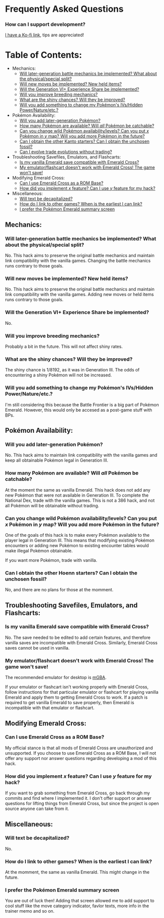  # **Frequently Asked Questions**

### How can I support development?
[I have a Ko-fi link](https://ko-fi.com/jaizu), tips are appreciated!

# Table of Contents:
* Mechanics:
  * [Will later-generation battle mechanics be implemented? What about the physical/special split?](#will-later-generation-battle-mechanics-be-implemented-what-about-the-physicalspecial-split)
  * [Will new moves be implemented? New held items?](#will-new-moves-be-implemented-new-held-items)
  * [Will the Generation VI+ Experience Share be implemented?](#will-the-generation-vi-experience-share-be-implemented)
  * [Will you improve breeding mechanics?](#will-you-improve-breeding-mechanics)
  * [What are the shiny chances? Will they be improved?](#what-are-the-shiny-chances-will-they-be-improved)
  * [Will you add something to change my Pokémon's IVs/Hidden Power/Nature/etc.?](#will-you-add-something-to-change-my-pokémons-ivshidden-powernatureetc)
* Pokémon Availability:
  * [Will you add later-generation Pokémon?](#will-you-add-later-generation-pokémon)
  * [How many Pokémon are available? Will *all* Pokémon be catchable?](#how-many-pokémon-are-available-will-all-pokémon-be-catchable)
  * [Can you change wild Pokémon availability/levels? Can you put *x* Pokémon in *y* map? Will you add more Pokémon in the future?](#can-you-change-wild-pokémon-availabilitylevels-can-you-put-x-pokémon-in-y-map-will-you-add-more-pokémon-in-the-future)
  * [Can I obtain the other Kanto starters? Can I obtain the unchosen fossil?](#can-i-obtain-the-other-kanto-starters-can-i-obtain-the-unchosen-fossil)
  * [Can I evolve trade evolutions without trading?](#can-i-evolve-trade-evolutions-without-trading)
* Troubleshooting Savefiles, Emulators, and Flashcarts:
  * [Is my vanilla Emerald save compatible with Emerald Cross?](#is-my-vanilla-emerald-save-compatible-with-emerald-cross)
  * [My emulator/flashcart doesn't work with Emerald Cross! The game won't save!](#my-emulatorflashcart-doesnt-work-with-emerald-cross-the-game-wont-save)
* Modifying Emerald Cross:
  * [Can I use Emerald Cross as a ROM Base?](#can-i-use-emerald-cross-as-a-rom-base)
  * [How did you implement *x* feature? Can I use *y* feature for my hack?](#how-did-you-implement-x-feature-can-i-use-y-feature-for-my-hack)
* Miscellaneous:
  * [Will text be decapitalized?](#will-text-be-decapitalized)
  * [How do I link to other games? When is the earliest I can link?](#how-do-i-link-to-other-games-when-is-the-earliest-i-can-link)
  * [I prefer the Pokémon Emerald summary screen](#i-prefer-the-pokémon-emerald-summary-screen) 


## Mechanics:

### Will later-generation battle mechanics be implemented? What about the physical/special split?
No. This hack aims to preserve the original battle mechanics and maintain link compatibility with the vanilla games. Changing the battle mechanics runs contrary to those goals.

### Will new moves be implemented? New held items?
No. This hack aims to preserve the original battle mechanics and maintain link compatibility with the vanilla games. Adding new moves or held items runs contrary to those goals.

### Will the Generation VI+ Experience Share be implemented?
No.

### Will you improve breeding mechanics?
Probably a bit in the future. This will not affect shiny rates.

### What are the shiny chances? Will they be improved?
The shiny chance is 1/8192, as it was in Generation III. The odds of encountering a shiny Pokémon will not be increased.

### Will you add something to change my Pokémon's IVs/Hidden Power/Nature/etc.?
I'm still considering this because the Battle Frontier is a big part of Pokémon Emerald. However, this would only be accesed as a post-game stuff with BPs.

## Pokémon Availability:

### Will you add later-generation Pokémon?
No. This hack aims to maintain link compatibility with the vanilla games and keep all obtainable Pokémon legal in Generation III.

### How many Pokémon are available? Will *all* Pokémon be catchable?
At the moment the same as vanilla Emerald. This hack does not add any new Pokémon that were not available in Generation III. To complete the National Dex, trade with the vanilla games. This is not a 386 hack, and not all Pokémon will be obtainable without trading.

### Can you change wild Pokémon availability/levels? Can you put *x* Pokémon in *y* map? Will you add more Pokémon in the future?
One of the goals of this hack is to make every Pokémon available to the player legal in Generation III. This means that modifying existing Pokémon encounters or adding new Pokémon to existing encounter tables would make illegal Pokémon obtainable.

If you want more Pokémon, trade with vanilla.


### Can I obtain the other Hoenn starters? Can I obtain the unchosen fossil?
No, and there are no plans for those at the momment.

## Troubleshooting Savefiles, Emulators, and Flashcarts:

### Is my vanilla Emerald save compatible with Emerald Cross?
No. The save needed to be edited to add certain features, and therefore vanilla saves are incompatible with Emerald Cross. Similarly, Emerald Cross saves cannot be used in vanilla.

### My emulator/flashcart doesn't work with Emerald Cross! The game won't save!
The recommended emulator for desktop is [mGBA](https://mgba.io/downloads.html).

If your emulator or flashcart isn't working properly with Emerald Cross, follow instructions for that particular emulator or flashcart for playing vanilla Emerald and apply them to getting Emerald Cross to work. If a patch is required to get vanilla Emerald to save properly, then Emerald is incompatible with that emulator or flashcart.

## Modifying Emerald Cross:

### Can I use Emerald Cross as a ROM Base?
My official stance is that all mods of Emerald Cross are unauthorized and unsupported. If you choose to use Emerald Cross as a ROM Base, I will not offer any support nor answer questions regarding developing a mod of this hack.

### How did you implement *x* feature? Can I use *y* feature for my hack?
If you want to grab something from Emerald Cross, go back through my commits and find where I implemented it. I don't offer support or answer questions for lifting things from Emerald Cross, but since the project is open source anyone can take from it.

## Miscellaneous:

### Will text be decapitalized?
No.

### How do I link to other games? When is the earliest I can link?
At the momment, the same as vanilla Emerald. This might change in the future.

### I prefer the Pokémon Emerald summary screen
You are out of luck then! Adding that screen allowed me to add support to cool stuff like the move category indicator, favlor texts, more info in the trainer memo and so on.

&nbsp;